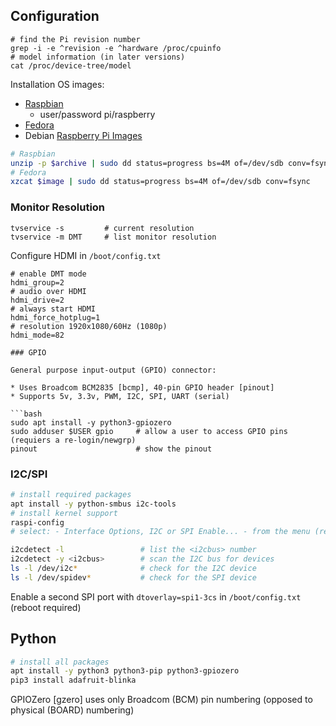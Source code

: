 ## Configuration

```
# find the Pi revision number
grep -i -e ^revision -e ^hardware /proc/cpuinfo
# model information (in later versions)
cat /proc/device-tree/model     
```

Installation OS images:

* [Raspbian](https://www.raspberrypi.org/downloads/raspbian/)
  - user/password pi/raspberry
* [Fedora](https://fedoraproject.org/wiki/Architectures/ARM/Raspberry_Pi)
* Debian [Raspberry Pi Images](https://wiki.debian.org/RaspberryPiImages)

```bash
# Raspbian
unzip -p $archive | sudo dd status=progress bs=4M of=/dev/sdb conv=fsync
# Fedora
xzcat $image | sudo dd status=progress bs=4M of=/dev/sdb conv=fsync
```

### Monitor Resolution

```
tvservice -s         # current resolution
tvservice -m DMT     # list monitor resolution
```

Configure HDMI in `/boot/config.txt`

```
# enable DMT mode
hdmi_group=2
# audio over HDMI
hdmi_drive=2
# always start HDMI
hdmi_force_hotplug=1
# resolution 1920x1080/60Hz (1080p)
hdmi_mode=82

### GPIO

General purpose input-output (GPIO) connector:

* Uses Broadcom BCM2835 [bcmp], 40-pin GPIO header [pinout]
* Supports 5v, 3.3v, PWM, I2C, SPI, UART (serial)

```bash
sudo apt install -y python3-gpiozero
sudo adduser $USER gpio     # allow a user to access GPIO pins (requiers a re-login/newgrp)
pinout                      # show the pinout
```

### I2C/SPI

```bash
# install required packages
apt install -y python-smbus i2c-tools
# install kernel support
raspi-config
# select: - Interface Options, I2C or SPI Enable... - from the menu (reboot required)
```
```bash
i2cdetect -l                 # list the <i2cbus> number
i2cdetect -y <i2cbus>        # scan the I2C bus for devices    
ls -l /dev/i2c*              # check for the I2C device
ls -l /dev/spidev*           # check for the SPI device
```

Enable a second SPI port with `dtoverlay=spi1-3cs` in `/boot/config.txt` (reboot required)

## Python

```bash
# install all packages
apt install -y python3 python3-pip python3-gpiozero
pip3 install adafruit-blinka
```

GPIOZero [gzero] uses only Broadcom (BCM) pin numbering (opposed to physical (BOARD) numbering)

